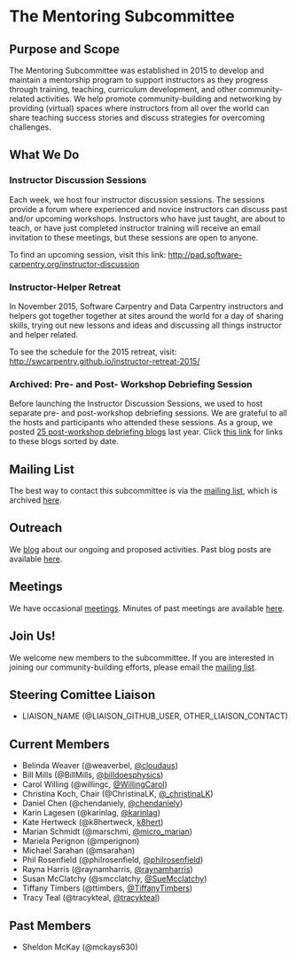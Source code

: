 # The Mentoring Subcommittee

## Purpose and Scope
The Mentoring Subcommittee was established in 2015 to develop and maintain a mentorship program to support instructors as they progress through training, teaching, curriculum development, and other community-related activities. We help promote community-building and networking by providing (virtual) spaces where instructors from all over the world can share teaching success stories and discuss strategies for overcoming challenges. 

## What We Do 

### Instructor Discussion Sessions
Each week, we host four instructor discussion sessions. The sessions provide a forum where experienced and novice instructors can discuss past and/or upcoming workshops. Instructors who have just taught, are about to teach, or have just completed instructor training will  receive an email invitation to these meetings, but these sessions are open to anyone. 

To find an upcoming session, visit this link: http://pad.software-carpentry.org/instructor-discussion

### Instructor-Helper Retreat
In November 2015, Software Carpentry and Data Carpentry instructors and helpers got together together at sites around the world for a day of sharing skills, trying out new lessons and ideas and discussing all things instructor and helper related. 

To see the schedule for the 2015 retreat, visit: http://swcarpentry.github.io/instructor-retreat-2015/

### Archived: Pre- and Post- Workshop Debriefing Session
Before launching the Instructor Discussion Sessions, we used to host separate pre- and post-workshop debriefing sessions. We are grateful to all the hosts and participants who attended these sessions. As a group, we posted [25 post-workshop debriefing blogs](http://software-carpentry.org/blog/categories/#debriefing) last year. Click [this link](http://software-carpentry.org/blog/categories/#debriefing) for links to these blogs sorted by date. 

## Mailing List

The best way to contact this subcommittee is via the [mailing
list][mailing-list], which is archived [here][mailing-list-archives].

## Outreach

We [blog][] about our ongoing and proposed activities.  Past blog
posts are available [here][blog-archives].

## Meetings

We have occasional [meetings][].  Minutes of past meetings are
available [here](minutes).

## Join Us!

We welcome new members to the subcommittee.  If you are interested in
joining our community-building efforts, please email the [mailing
list](#mailing-list).

## Steering Comittee Liaison

* LIAISON_NAME (@LIAISON_GITHUB_USER, OTHER_LIAISON_CONTACT)

## Current Members

* Belinda Weaver (@weaverbel, [@cloudaus](https://twitter.com/cloudaus))
* Bill Mills (@BillMills, [@billdoesphysics](https://twitter.com/billdoesphysics))
* Carol Willing (@willingc, [@WillingCarol](https://twitter.com/WillingCarol))
* Christina Koch, Chair (@ChristinaLK, [@_christinaLK](https://twitter.com/_christinaLK))
* Daniel Chen (@chendaniely, [@chendaniely](https://twitter.com/chendaniely))
* Karin Lagesen (@karinlag, [@karinlag](https://twitter.com/karinlag))
* Kate Hertweck (@k8hertweck, [k8hert](https://twitter.com/k8hert))
* Marian Schmidt (@marschmi, [@micro_marian](https://twitter.com/micro_marian))
* Mariela Perignon (@mperignon)
* Michael Sarahan (@msarahan)
* Phil Rosenfield (@philrosenfield, [@philrosenfield](https://twitter.com/philrosenfield))
* Rayna Harris (@raynamharris, [@raynamharris](https://twitter.com/raynamharris))
* Susan McClatchy (@smcclatchy, [@SueMcclatchy](https://twitter.com/SueMcclatchy))
* Tiffany Timbers (@ttimbers, [@TiffanyTimbers](https://twitter.com/TiffanyTimbers))
* Tracy Teal (@tracykteal, [@tracykteal](https://twitter.com/tracykteal))

## Past Members

* Sheldon McKay (@mckays630)

[blog]: https://software-carpentry.org/blog/
[blog-archives]: https://software-carpentry.org/blog/categories/#SLUG
[mailing-list]: http://lists.software-carpentry.org/listinfo/SLUG
[mailing-list-archives]: http://lists.software-carpentry.org/pipermail/SLUG/
[meetings]: http://pad.software-carpentry.org/scf-mentoring
